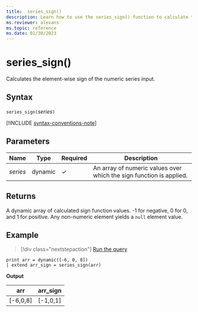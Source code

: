```yaml
---
title:  series_sign()
description: Learn how to use the series_sign() function to calculate the element-wise sign of the numeric series input.
ms.reviewer: alexans
ms.topic: reference
ms.date: 01/30/2023
---
```

# series_sign()

Calculates the element-wise sign of the numeric series input.

## Syntax

`series_sign(`*series*`)`

[!INCLUDE [syntax-conventions-note](../../includes/syntax-conventions-note.md)]

## Parameters

| Name | Type | Required | Description |
|--|--|--|--|
| *series* | dynamic | &check; | An array of numeric values over which the sign function is applied.|

## Returns

A dynamic array of calculated sign function values. -1 for negative, 0 for 0, and 1 for positive. Any non-numeric element yields a `null` element value.

## Example

> [!div class="nextstepaction"]
> <a href="https://dataexplorer.azure.com/clusters/help/databases/Samples?query=H4sIAAAAAAAAAysoyswrUUgsKlKwVUipzEvMzUzWiNY101Ew0FGwiNXkqlFIrShJzUsBKYkvzkzPA6orTi3KTC0G8zSAwpoAa5KS9UQAAAA=" target="_blank">Run the query</a>

```kusto
print arr = dynamic([-6, 0, 8])
| extend arr_sign = series_sign(arr)
```

**Output**

|arr|arr_sign|
|---|---|
|[-6,0,8]|[-1,0,1]|
